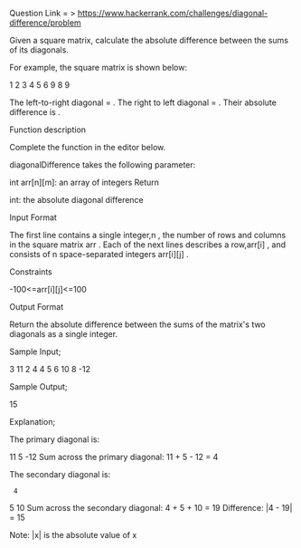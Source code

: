 Question Link = > https://www.hackerrank.com/challenges/diagonal-difference/problem

Given a square matrix, calculate the absolute difference between the sums of its diagonals.

For example, the square matrix  is shown below:

1 2 3
4 5 6
9 8 9  

The left-to-right diagonal = . The right to left diagonal = . Their absolute difference is .

Function description

Complete the  function in the editor below.

diagonalDifference takes the following parameter:

int arr[n][m]: an array of integers
Return

int: the absolute diagonal difference

Input Format

The first line contains a single integer,n , the number of rows and columns in the square matrix arr .
Each of the next  lines describes a row,arr[i] , and consists of n space-separated integers arr[i][j] .

Constraints

-100<=arr[i][j]<=100

Output Format

Return the absolute difference between the sums of the matrix's two diagonals as a single integer.

Sample Input;

3
11 2 4
4 5 6
10 8 -12

Sample Output;

15

Explanation;

The primary diagonal is:

11
   5
     -12
Sum across the primary diagonal: 11 + 5 - 12 = 4

The secondary diagonal is:

     4
   5
10
Sum across the secondary diagonal: 4 + 5 + 10 = 19
Difference: |4 - 19| = 15

Note: |x| is the absolute value of x
